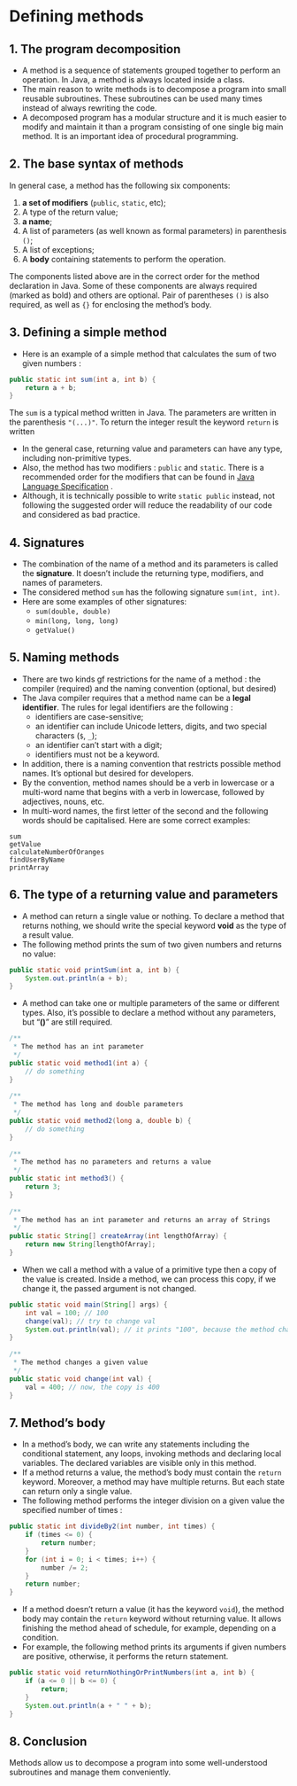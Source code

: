 # Defining methods
## 1. The program decomposition
* A method is a sequence of statements grouped together to perform an operation. In Java, a method is always located inside a class.
* The main reason to write methods is to decompose a program into small reusable subroutines. These subroutines can be used many times instead of always rewriting the code.
* A decomposed program has a modular structure and it is much easier to modify and maintain it than a program consisting of one single big main method. It is an important idea of procedural programming.

## 2. The base syntax of methods
In general case, a method has the following six components:
1. **a set of modifiers** (`public`, `static`, etc);
2. A type of the return value;
3. **a name**;
4. A list of parameters (as well known as formal parameters) in parenthesis `()`;
5. A list of exceptions;
6. A **body** containing statements to perform the operation.

The components listed above are in the correct order for the method declaration in Java. Some of these components are always required (marked as bold) and others are optional.
Pair of parentheses `()` is also required, as well as `{}` for enclosing the method’s body.

## 3. Defining a simple method
* Here is an example of a simple method that calculates the sum of two given numbers :
```java
public static int sum(int a, int b) {
	return a + b;
}
```
The `sum` is a typical method written in Java. The parameters are written in the parenthesis `"(...)"`. To return the integer result the keyword `return` is written
* In the general case, returning value and parameters can have any type, including non-primitive types.
* Also, the method has two modifiers : `public` and `static`. There is a recommended order for the modifiers that can be found in  [Java Language Specification](https://rules.sonarsource.com/java/tag/convention/RSPEC-1124) .
* Although, it is technically possible to write `static public`  instead, not following the suggested order will reduce the readability of our code and considered as bad practice.

## 4. Signatures
* The combination of the name of a method and its parameters is called the **signature**. It doesn’t include the returning type, modifiers, and names of parameters.
* The considered method `sum` has the following signature `sum(int, int)`.
* Here are some examples of other signatures:
	* `sum(double, double)`
	* `min(long, long, long)`
	* `getValue()`

## 5. Naming methods
* There are two kinds gf restrictions for the name of a method : the compiler (required) and the naming convention (optional, but desired)
* The Java compiler requires that a method name can be a **legal identifier**. The rules for legal identifiers are the following :
	* identifiers are case-sensitive;
	* an identifier can include Unicode letters, digits, and two special characters (`$`, `_`);
	* an identifier can’t start with a digit;
	* identifiers must not be a keyword.
* In addition, there is a naming convention that restricts possible method names. It’s optional but desired for developers.
* By the convention, method names should be a verb in lowercase or a multi-word name that begins with a verb in lowercase, followed by adjectives, nouns, etc. 
* In multi-word names, the first letter of the second and the following words should be capitalised. Here are some correct examples:
```
sum
getValue
calculateNumberOfOranges
findUserByName
printArray  
```

## 6. The type of a returning value and parameters
* A method can return a single value or nothing. To declare a method that returns nothing, we should write the special keyword **void** as the type of a result value.
* The following method prints the sum of two given numbers and returns no value:
```java
public static void printSum(int a, int b) {
    System.out.println(a + b);
}
```
* A method can take one or multiple parameters of the same or different types. Also, it’s possible to declare a method without any parameters, but “**()**” are still required.
```java
/**
 * The method has an int parameter
 */
public static void method1(int a) {
    // do something
}
    
/**
 * The method has long and double parameters
 */
public static void method2(long a, double b) {
    // do something
}
    
/**
 * The method has no parameters and returns a value
 */ 
public static int method3() {
    return 3;
}
    
/**
 * The method has an int parameter and returns an array of Strings
 */
public static String[] createArray(int lengthOfArray) {
    return new String[lengthOfArray];
} 
```
* When we call a method with a value of a primitive type then a copy of the value is created. Inside a method, we can process this copy, if we change it, the passed argument is not changed.
```java
public static void main(String[] args) {
    int val = 100; // 100
    change(val); // try to change val
    System.out.println(val); // it prints "100", because the method changed a copy of the val
}
 
/**
 * The method changes a given value
 */ 
public static void change(int val) {
    val = 400; // now, the copy is 400
} 
```

## 7. Method’s body
* In a method’s body, we can write any statements including the conditional statement, any loops, invoking methods and declaring local variables. The declared variables are visible only in this method.
* If a method returns a value, the method’s body must contain the `return` keyword. Moreover, a method may have multiple returns. But each state can return only a single value.
* The following method performs the integer division on a given value the specified number of times :
```java
public static int divideBy2(int number, int times) {
    if (times <= 0) {
        return number;
    } 
    for (int i = 0; i < times; i++) {
        number /= 2;
    }   
    return number;
} 
```
* If a method doesn’t return a value (it has the keyword `void`), the method body may contain the `return` keyword without returning value. It allows finishing the method ahead of schedule, for example, depending on a condition.
* For example, the following method prints its arguments if given numbers are positive, otherwise, it performs the return statement.
```java
public static void returnNothingOrPrintNumbers(int a, int b) {
    if (a <= 0 || b <= 0) {
        return;
    }
    System.out.println(a + " " + b);
} 
```

## 8. Conclusion
Methods allow us to decompose a program into some well-understood subroutines and manage them conveniently.

